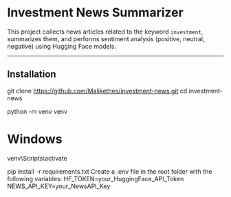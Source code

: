 # Investment News Summarizer

This project collects news articles related to the keyword `investment`, summarizes them, and performs sentiment analysis (positive, neutral, negative) using Hugging Face models.

---

## Installation

git clone https://github.com/Malikethes/investment-news.git
cd investment-news

python -m venv venv
# Windows
venv\Scripts\activate

pip install -r requirements.txt
Create a .env file in the root folder with the following variables:
HF_TOKEN=your_HuggingFace_API_Token
NEWS_API_KEY=your_NewsAPI_Key